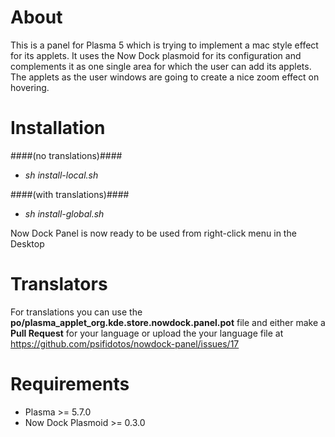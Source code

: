 About
=====
This is a panel for Plasma 5 which is trying to implement a
mac style effect for its applets. It uses the Now Dock plasmoid
for its configuration and complements it as one single area
for which the user can add its applets. The applets as the user
windows are going to create a nice zoom effect on hovering.

Installation
============

####(no translations)####
- _sh install-local.sh_

####(with translations)####
- _sh install-global.sh_

Now Dock Panel is now ready to be used from right-click menu in the Desktop

Translators
============
For translations you can use the **po/plasma_applet_org.kde.store.nowdock.panel.pot** file and either make a **Pull Request** for your language or upload the your language file at https://github.com/psifidotos/nowdock-panel/issues/17


Requirements  
==========
* Plasma >= 5.7.0
* Now Dock Plasmoid >= 0.3.0




